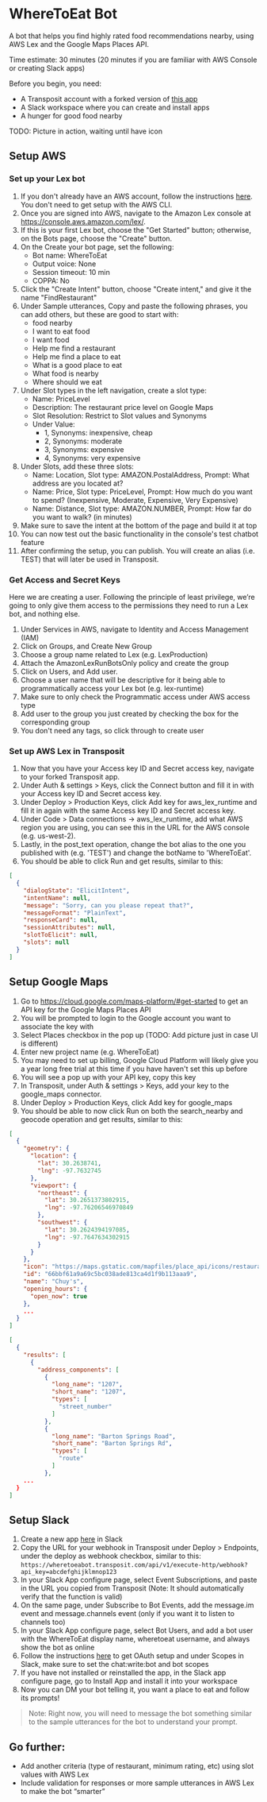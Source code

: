 # WhereToEat Bot

A bot that helps you find highly rated food recommendations nearby, using AWS Lex and the Google Maps Places API. 

Time estimate: 30 minutes (20 minutes if you are familiar with AWS Console or creating Slack apps)

Before you begin, you need: 
- A Transposit account with a forked version of [this app](https://console.transposit.com/t/taylor/wheretoeatbot?fork=true)
- A Slack workspace where you can create and install apps 
- A hunger for good food nearby

TODO: Picture in action, waiting until have icon

## Setup AWS

### Set up your Lex bot

1. If you don't already have an AWS account, follow the instructions [here](https://docs.aws.amazon.com/lex/latest/dg/gs-account.html). You don't need to get setup with the AWS CLI.
2. Once you are signed into AWS, navigate to the Amazon Lex console at https://console.aws.amazon.com/lex/.
3. If this is your first Lex bot, choose the "Get Started" button; otherwise, on the Bots page, choose the "Create" button.
4. On the Create your bot page, set the following: 
    - Bot name: WhereToEat
    - Output voice: None
    - Session timeout: 10 min
    - COPPA: No
5. Click the "Create Intent" button, choose "Create intent," and give it the name "FindRestaurant"
6. Under Sample utterances, Copy and paste the following phrases, you can add others, but these are good to start with:
    - food nearby
    - I want to eat food
    - I want food
    - Help me find a restaurant
    - Help me find a place to eat
    - What is a good place to eat
    - What food is nearby
    - Where should we eat
7. Under Slot types in the left navigation, create a slot type:
    - Name: PriceLevel
    - Description: The restaurant price level on Google Maps
    - Slot Resolution: Restrict to Slot values and Synonyms
    - Under Value: 
        - 1, Synonyms: inexpensive, cheap
        - 2, Synonyms: moderate
        - 3, Synonyms: expensive
        - 4, Synonyms: very expensive
8. Under Slots, add these three slots:
    - Name: Location, Slot type: AMAZON.PostalAddress, Prompt: What address are you located at?
    - Name: Price, Slot type: PriceLevel, Prompt: How much do you want to spend? (Inexpensive, Moderate, Expensive, Very Expensive)
    - Name: Distance, Slot type: AMAZON.NUMBER, Prompt: How far do you want to walk? (in minutes)
9. Make sure to save the intent at the bottom of the page and build it at top
10. You can now test out the basic functionality in the console's test chatbot feature
11. After confirming the setup, you can publish. You will create an alias (i.e. TEST) that will later be used in Transposit.

### Get Access and Secret Keys

Here we are creating a user. Following the principle of least privilege, we’re going to only give them access to the permissions they need to run a Lex bot, and nothing else.

1. Under Services in AWS, navigate to Identity and Access Management (IAM) 
2. Click on Groups, and Create New Group
3. Choose a group name related to Lex (e.g. LexProduction)
4. Attach the AmazonLexRunBotsOnly policy and create the group
5. Click on Users, and Add user. 
6. Choose a user name that will be descriptive for it being able to programmatically access your Lex bot (e.g. lex-runtime)
7. Make sure to only check the Programmatic access under AWS access type
8. Add user to the group you just created by checking the box for the corresponding group
9. You don't need any tags, so click through to create user

### Set up AWS Lex in Transposit

1. Now that you have your Access key ID and Secret access key, navigate to your forked Transposit app.
2. Under Auth & settings > Keys, click the Connect button and fill it in with your Access key ID and Secret access key.
3. Under Deploy > Production Keys, click Add key for aws_lex_runtime and fill it in again with the same Access key ID and Secret access key.
4. Under Code > Data connections -> aws_lex_runtime, add what AWS region you are using, you can see this in the URL for the AWS console (e.g. us-west-2).
5. Lastly, in the post_text operation, change the bot alias to the one you published with (e.g. 'TEST') and change the botName to 'WhereToEat'.
6. You should be able to click Run and get results, similar to this: 

```json
[
  {
    "dialogState": "ElicitIntent",
    "intentName": null,
    "message": "Sorry, can you please repeat that?",
    "messageFormat": "PlainText",
    "responseCard": null,
    "sessionAttributes": null,
    "slotToElicit": null,
    "slots": null
  }
]
```

## Setup Google Maps

1. Go to https://cloud.google.com/maps-platform/#get-started to get an API key for the Google Maps Places API
2. You will be prompted to login to the Google account you want to associate the key with
3. Select Places checkbox in the pop up (TODO: Add picture just in case UI is different)
4. Enter new project name (e.g. WhereToEat)
5. You may need to set up billing, Google Cloud Platform will likely give you a year long free trial at this time if you have haven't set this up before
6. You will see a pop up with your API key, copy this key
7. In Transposit, under Auth & settings > Keys, add your key to the google_maps connector.
8. Under Deploy > Production Keys, click Add key for google_maps
9. You should be able to now click Run on both the search_nearby and geocode operation and get results, similar to this: 

```json
[
  {
    "geometry": {
      "location": {
        "lat": 30.2638741,
        "lng": -97.7632745
      },
      "viewport": {
        "northeast": {
          "lat": 30.2651373802915,
          "lng": -97.76206546970849
        },
        "southwest": {
          "lat": 30.2624394197085,
          "lng": -97.7647634302915
        }
      }
    },
    "icon": "https://maps.gstatic.com/mapfiles/place_api/icons/restaurant-71.png",
    "id": "66bbf61a9a69c5bc038ade813ca4d1f9b113aaa9",
    "name": "Chuy's",
    "opening_hours": {
      "open_now": true
    },
    ...
  }
]
```

```json
[
  {
    "results": [
      {
        "address_components": [
          {
            "long_name": "1207",
            "short_name": "1207",
            "types": [
              "street_number"
            ]
          },
          {
            "long_name": "Barton Springs Road",
            "short_name": "Barton Springs Rd",
            "types": [
              "route"
            ]
          },
    ...
  }
]
```

## Setup Slack

1. Create a new app [here](https://api.slack.com/apps) in Slack
2. Copy the URL for your webhook in Transposit under Deploy > Endpoints, under the deploy as webhook checkbox, similar to this: `https://wheretoeabot.transposit.com/api/v1/execute-http/webhook?api_key=abcdefghijklmnop123`
3. In your Slack App configure page, select Event Subscriptions, and paste in the URL you copied from Transposit (Note: It should automatically verify that the function is valid)
4. On the same page, under Subscribe to Bot Events, add the message.im event and message.channels event (only if you want it to listen to channels too)
5. In your Slack App configure page, select Bot Users, and add a bot user with the WhereToEat display name, wheretoeat username, and always show the bot as online
6. Follow the instructions [here](https://www.transposit.com/docs/guides/slack/chatbots/#acting-as-your-bot-user) to get OAuth setup and under Scopes in Slack, make sure to set the chat:write:bot and bot scopes
7. If you have not installed or reinstalled the app, in the Slack app configure page, go to Install App and install it into your workspace
8. Now you can DM your bot telling it, you want a place to eat and follow its prompts! 

> Note: Right now, you will need to message the bot something similar to the sample utterances for the bot to understand your prompt. 

## Go further:
- Add another criteria (type of restaurant, minimum rating, etc) using slot values with AWS Lex
- Include validation for responses or more sample utterances in AWS Lex to make the bot “smarter” 
